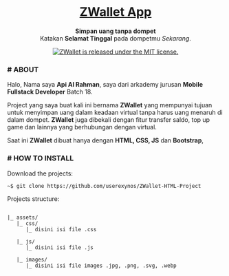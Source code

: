 <h1 align="center">
	<a href="https://zwallet-project.netlify.app/">
		ZWallet App
	</a>
</h1>

<p align="center">
	<strong>Simpan uang tanpa dompet</strong><br>
	Katakan <strong>Selamat Tinggal</strong> pada dompetmu <i>Sekarang</i>.
</p>

<p align="center">
  <a href="https://github.com/userexynos/ZWallet-HTML-Project/blob/master/LICENSE">
    <img src="https://img.shields.io/badge/license-MIT-blue.svg" alt="ZWallet is released under the MIT license." />
  </a>
</p>

### # ABOUT
Halo, Nama saya <strong>Api Al Rahman</strong>, saya dari arkademy jurusan <strong>Mobile Fullstack Developer</strong> Batch 18.

Project yang saya buat kali ini bernama <strong>ZWallet</strong> yang mempunyai tujuan untuk menyimpan uang dalam keadaan virtual tanpa harus uang menaruh di dalam dompet. <strong>ZWallet</strong> juga dibekali dengan fitur transfer saldo, top up game dan lainnya yang berhubungan dengan virtual.

Saat ini <strong>ZWallet</strong> dibuat hanya dengan <strong>HTML, CSS, JS</strong> dan <strong>Bootstrap</strong>,

### # HOW TO INSTALL
Download the projects: 
```
~$ git clone https://github.com/userexynos/ZWallet-HTML-Project
```

Projects structure:
```

|_ assets/
   |_ css/
      |_ disini isi file .css
      
   |_ js/
      |_ disini isi file .js
      
   |_ images/
      |_ disini isi file images .jpg, .png, .svg, .webp
		
```

